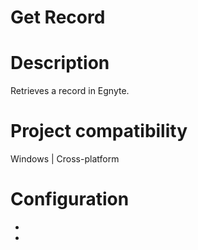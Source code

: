 ﻿# Get Record

# Description

Retrieves a record in Egnyte.

# Project compatibility

Windows | Cross-platform

# Configuration

* 
*
